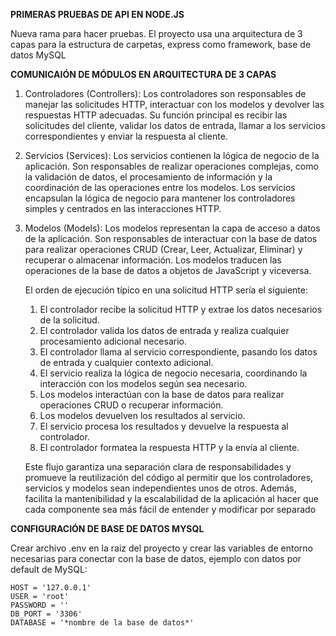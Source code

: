 **PRIMERAS PRUEBAS DE API EN NODE.JS**

Nueva rama para hacer pruebas. El proyecto usa una arquitectura de 3 capas para la estructura de carpetas, express como framework, base de datos MySQL

**COMUNICAIÓN DE MÓDULOS EN ARQUITECTURA DE 3 CAPAS**

1. Controladores (Controllers): Los controladores son responsables de manejar las solicitudes HTTP, interactuar con los modelos y devolver las respuestas HTTP adecuadas. Su función principal es recibir las solicitudes del cliente, validar los datos de entrada, llamar a los servicios correspondientes y enviar la respuesta al cliente.
2. Servicios (Services): Los servicios contienen la lógica de negocio de la aplicación. Son responsables de realizar operaciones complejas, como la validación de datos, el procesamiento de información y la coordinación de las operaciones entre los modelos. Los servicios encapsulan la lógica de negocio para mantener los controladores simples y centrados en las interacciones HTTP.
3. Modelos (Models): Los modelos representan la capa de acceso a datos de la aplicación. Son responsables de interactuar con la base de datos para realizar operaciones CRUD (Crear, Leer, Actualizar, Eliminar) y recuperar o almacenar información. Los modelos traducen las operaciones de la base de datos a objetos de JavaScript y viceversa.

   El orden de ejecución típico en una solicitud HTTP sería el siguiente:

   1. El controlador recibe la solicitud HTTP y extrae los datos necesarios de la solicitud.
   2. El controlador valida los datos de entrada y realiza cualquier procesamiento adicional necesario.
   3. El controlador llama al servicio correspondiente, pasando los datos de entrada y cualquier contexto adicional.
   4. El servicio realiza la lógica de negocio necesaria, coordinando la interacción con los modelos según sea necesario.
   5. Los modelos interactúan con la base de datos para realizar operaciones CRUD o recuperar información.
   6. Los modelos devuelven los resultados al servicio.
   7. El servicio procesa los resultados y devuelve la respuesta al controlador.
   8. El controlador formatea la respuesta HTTP y la envía al cliente.

   Este flujo garantiza una separación clara de responsabilidades y promueve la reutilización del código al permitir que los controladores, servicios y modelos sean independientes unos de otros. Además, facilita la mantenibilidad y la escalabilidad de la aplicación al hacer que cada componente sea más fácil de entender y modificar por separado

**CONFIGURACIÓN DE BASE DE DATOS MYSQL**

Crear archivo .env en la raiz del proyecto y crear las variables de entorno necesarias para conectar con la base de datos, ejemplo con datos por default de MySQL:

	HOST = '127.0.0.1'
	USER = 'root'
	PASSWORD = ''
	DB_PORT = '3306'
	DATABASE = '*nombre de la base de datos*'
